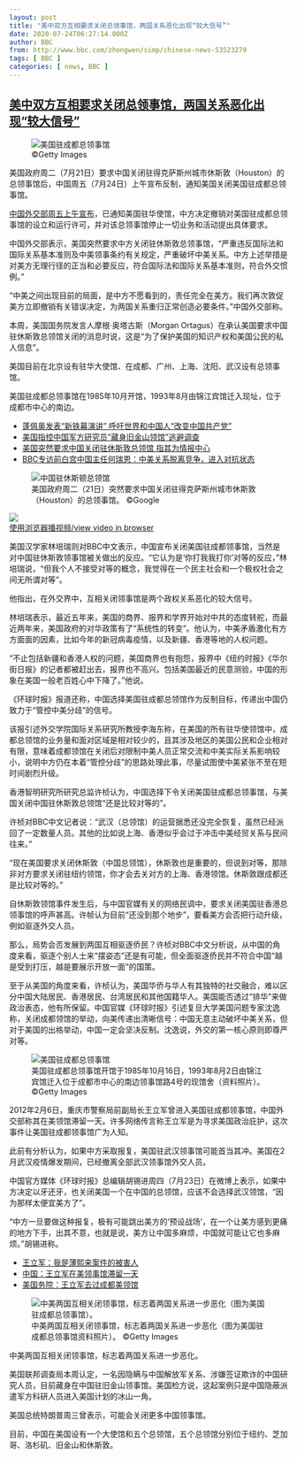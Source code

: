 ```yaml
---
layout: post
title: "美中双方互相要求关闭总领事馆，两国关系恶化出现“较大信号”"
date: 2020-07-24T06:27:14.000Z
author: BBC
from: http://www.bbc.com/zhongwen/simp/chinese-news-53523279
tags: [ BBC ]
categories: [ news, BBC ]
---
```

<!--1595572034000-->
[美中双方互相要求关闭总领事馆，两国关系恶化出现“较大信号”](http://www.bbc.com/zhongwen/simp/chinese-news-53523279)
------

<div>
<figure><img alt="美国驻成都总领事馆" src="https://ichef.bbci.co.uk/news/600/cpsprodpb/15DCE/production/_113605598_gettyimages-1257889963x.jpg" referrerpolicy="no-referrer"><br><figcaption> ©Getty Images</figcaption></figure><p class="story-body__introduction">美国政府周二（7月21日）要求中国关闭驻得克萨斯州城市休斯敦（Houston）的总领事馆后，中国周五（7月24日）上午宣布反制，通知美国关闭美国驻成都总领事馆。</p><p><a href="https://www.fmprc.gov.cn/web/zyxw/t1800357.shtml" class="story-body__link-external">中国外交部周五上午宣布</a>，已通知美国驻华使馆，中方决定撤销对美国驻成都总领事馆的设立和运行许可，并对该总领事馆停止一切业务和活动提出具体要求。</p><p>中国外交部表示，美国突然要求中方关闭驻休斯敦总领事馆，“严重违反国际法和国际关系基本准则及中美领事条约有关规定，严重破坏中美关系。中方上述举措是对美方无理行径的正当和必要反应，符合国际法和国际关系基本准则，符合外交惯例。”</p><p>“中美之间出现目前的局面，是中方不愿看到的，责任完全在美方。我们再次敦促美方立即撤销有关错误决定，为两国关系重归正常创造必要条件。”中国外交部称。</p><p>本周，美国国务院发言人摩根·奥塔古斯（Morgan Ortagus）在承认美国要求中国驻休斯敦总领馆关闭的消息时说，这是“为了保护美国的知识产权和美国公民的私人信息”。</p><p>美国目前在北京设有驻华大使馆、在成都、广州、上海、沈阳、武汉设有总领事馆。</p><p>美国驻成都总领事馆在1985年10月开馆，1993年8月由锦江宾馆迁入现址，位于成都市中心的南边。</p><ul class="story-body__unordered-list"><li class="story-body__list-item"><a href="https://www.bbc.com/zhongwen/simp/world-53519761" class="story-body__link">蓬佩奥发表“新铁幕演讲” 呼吁世界和中国人“改变中国共产党”</a></li><li class="story-body__list-item"><a href="https://www.bbc.com/zhongwen/simp/world-53514135" class="story-body__link">美国指控中国军方研究员“藏身旧金山领馆”逃避调查</a></li><li class="story-body__list-item"><a href="https://www.bbc.com/zhongwen/simp/world-53496291" class="story-body__link">美国突然要求中国关闭驻休斯敦总领馆 指其为情报中心</a></li><li class="story-body__list-item"><a href="https://www.bbc.com/zhongwen/simp/world-52595793" class="story-body__link">BBC专访前白宫中国主任何瑞恩：中美关系脱离竞争，进入对抗状态</a></li></ul><figure><img alt="中国驻休斯顿总领馆" src="https://ichef.bbci.co.uk/news/600/cpsprodpb/1B41/production/_113577960_04e32528-1431-47df-af79-418a930b8976.jpg" referrerpolicy="no-referrer"><br><figcaption>美国政府周二（21日）突然要求中国关闭驻得克萨斯州城市休斯敦（Houston）的总领事馆。 ©Google</figcaption></figure><img class="media-placeholder player-with-placeholder__image narrative-video-placeholder" src="https://ichef.bbci.co.uk/images/ic/720x405/p08lj853.jpg" referrerpolicy="no-referrer"><br><a href="https://www.bbc.com/zhongwen/simp/chinese-news-53523279/embed">使用浏览器播视频/view video in browser</a><p>美国汉学家林培瑞则对BBC中文表示，中国宣布关闭美国驻成都领事馆，当然是对中国驻休斯敦领事馆被关做出的反应。“它认为是‘你打我我打你’对等的反应，”林培瑞说，“但我个人不接受对等的概念，我觉得在一个民主社会和一个极权社会之间无所谓对等”。</p><p>他指出，在外交界中，互相关闭领事馆是两个政权关系恶化的较大信号。</p><p>林培瑞表示，最近五年来，美国的商界、报界和学界开始对中共的态度转舵，而最近两年来，美国政府的对华政策有了“系统性的转变”。他认为，中美矛盾激化有方方面面的因素，比如今年的新冠病毒疫情，以及新疆、香港等地的人权问题。</p><p>“不止包括新疆和香港人权的问题，美国商界也有抱怨，报界中《纽约时报》《华尔街日报》的记者都被赶出去，报界也不高兴。包括美国最近的民意测验，中国的形象在美国一般老百姓心中下降了。”他说。</p><p>《环球时报》报道还称，中国选择美国驻成都总领馆作为反制目标，传递出中国仍致力于“管控中美分歧”的信号。</p><p>该报引述外交学院国际关系研究所教授李海东称，在美国的所有驻华使领馆中，成都总领馆的业务量和面对区域是相对较少的，且其涉及地区的美国公民和企业相对有限，意味着成都领馆在关闭后对限制中美人员正常交流和中美实际关系影响较小，说明中方仍在本着“管控分歧”的思路处理此事，尽量试图使中美紧张不至在短时间剧烈升级。</p><p>香港智明研究所研究总监许桢认为，中国选择下令关闭美国驻成都总领事馆，与美国关闭中国驻休斯敦总领馆“还是比较对等的”。</p><p>许桢对BBC中文记者说：“武汉（总领馆）的运营据悉还没完全恢复，虽然已经派回了一定数量人员。其他的比如说上海、香港似乎会过于冲击中美经贸关系与民间往来。”</p><p>“现在美国要求关闭休斯敦（中国总领馆），休斯敦也是重要的，但说到对等，那除非对方要求关闭驻纽约领馆，你才会去关对方的上海、香港领馆。休斯敦跟成都还是比较对等的。”</p><p>自休斯敦领馆事件发生后，与中国官媒有关的网络民调中，要求关闭美国驻香港总领事馆的呼声甚高。许帧认为目前“还没到那个地步”，要看美方会否把行动升级，例如驱逐外交人员。</p><p>那么，局势会否发展到两国互相驱逐侨民？许桢对BBC中文分析说，从中国的角度来看，驱逐个别人士来“摆姿态”还是有可能，但全面驱逐侨民并不符合中国“越是受到打压，越是要展示开放一面”的国策。</p><p>至于从美国的角度来看，许桢认为，美国华侨与华人有其独特的社交融合，难以区分中国大陆居民、香港居民、台湾居民和其他国籍华人。美国能否透过“排华”来做政治表态，他有所保留。中国官媒《环球时报》引述复旦大学美国问题专家沈逸称，关闭成都领馆的举动，向美传递出清晰信号：中国无意主动破坏中美关系，但对于美国的出格举动，中国一定会坚决反制。沈逸说，外交的第一核心原则即尊严对等。</p><figure><img alt="美国驻成都总领事馆" src="https://ichef.bbci.co.uk/news/600/cpsprodpb/EB64/production/_113606206_gettyimages-152156216.jpg" referrerpolicy="no-referrer"><br><figcaption>美国驻成都总领事馆开馆于1985年10月16日，1993年8月2日由锦江宾馆迁入位于成都市中心的南边领事馆路4号的现馆舍（资料照片）。 ©Getty Images</figcaption></figure><p>2012年2月6日，重庆市警察局前副局长王立军曾进入美国驻成都领事馆，中国外交部称其在美领馆滞留一天。许多网络传言称王立军是为寻求美国政治庇护，这次事件让美国驻成都领事馆广为人知。</p><p>此前有分析认为，如果中方采取报复，美国驻武汉领事馆可能首当其冲。美国在2月武汉疫情爆发期间，已经撤离全部武汉领事馆外交人员。</p><p>中国官方媒体《环球时报》总编辑胡锡进周四（7月23日）在微博上表示，如果中方决定以牙还牙，也关闭美国一个在中国的总领馆，应该不会选择武汉领馆，“因为那样太便宜美方了”。</p><p>“中方一旦要做这种报复，极有可能跳出美方的‘预设战场’，在一个让美方感到更痛的地方下手，出其不意，也就是说，美方让中国多麻烦，中国就可能让它也多麻烦。”胡锡进称。</p><ul class="story-body__unordered-list"><li class="story-body__list-item"><a href="https://www.bbc.com/zhongwen/simp/china/2013/08/130824_bo_wanglijun_court" class="story-body__link">王立军：我是薄熙来案件的被害人</a></li><li class="story-body__list-item"><a href="https://www.bbc.com/zhongwen/simp/chinese_news/2012/02/120209_wanglijun_confirm.shtml" class="story-body__link">中国：王立军在美领事馆滞留一天</a></li><li class="story-body__list-item"><a href="https://www.bbc.com//zhongwen/simp/chinese_news/2012/02/120208_us_wanglijun" class="story-body__link">美国务院：王立军去过成都美领馆</a></li></ul><figure><img alt="中美两国互相关闭领事馆，标志着两国关系进一步恶化（图为美国驻成都总领事馆）。" src="https://ichef.bbci.co.uk/news/600/cpsprodpb/9A7E/production/_113605593_gettyimages-152156193-1.jpg" referrerpolicy="no-referrer"><br><figcaption>中美两国互相关闭领事馆，标志着两国关系进一步恶化（图为美国驻成都总领事馆资料照片）。 ©Getty Images</figcaption></figure><p>中美两国互相关闭领事馆，标志着两国关系进一步恶化。</p><p>美国联邦调查局本周认定，一名因隐瞒与中国解放军关系、涉嫌签证欺诈的中国研究人员，目前藏身在中国驻旧金山领事馆。美国检方说，这起案例只是中国隐蔽派遣军方科研人员进入美国计划的冰山一角。</p><p>美国总统特朗普周三曾表示，可能会关闭更多中国领事馆。</p><p>目前，中国在美国设有一个大使馆和五个总领馆，五个总领馆分别位于纽约、芝加哥、洛杉矶、旧金山和休斯敦。</p>
</div>
